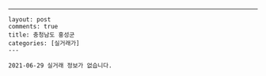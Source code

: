 ---
    layout: post
    comments: true
    title: 충청남도 홍성군
    categories: [실거래가]
    ---

    2021-06-29 실거래 정보가 없습니다.

    